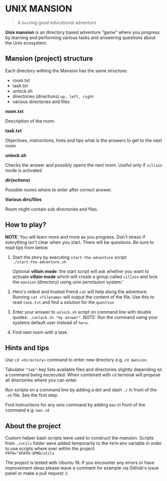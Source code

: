 # UNIX MANSION 

> A `bash`ing good educational adventure

**Unix mansion** is an directory based adventure "game" where you progress by learning and performing various tasks and answering questions about the Unix ecosystem.

## Mansion (project) structure
Each directory withing the Mansion has the same structure:
- room.txt
- task.txt
- unlock.sh
- directories (directions) `up, left, right`
- various directories and files

**room.txt**

Description of the room.

**task.txt**

Objectives, instructions, hints and tips what is the answers to get to the next room

**unlock.sh**

Checks the answer and possibly opens the next room. Useful only if `villain` mode is activated

**dir(ections)**

Possible rooms where to enter after correct answer.

**Various dirs/files**

Room might contain sub directories and files.

## How to play?

**NOTE**: You will learn more and more as you progress. Don't stress if everything isn't clear when you start. There will be questions. Be sure to read tips from below. 

1. Start the story by executing `start-the-adventure` script:\
`./start-the-adventure.sh`

    Optional **villain mode**: the start script will ask whether you want to activate **villain mode** which will create a group called `villain` and lock the `mansion` (directory) using unix permission system.'

2. Hero's oldest and trusted friend `cat` will help along the adventure. Running `cat <filename>` will output the content of the file. Use this to read `task.txt` and find a solution for the `question`
3. Enter your answer to `unlock.sh` script on command line with double quotes: `./unlock.sh "my answer"`. NOTE: Run the command using your systems default user instead of `hero`. 
4. Find next room with a task.


## Hints and tips

Use `cd <directory>` command to enter new directory e.g. `cd mansion`

Tabulator `"tab"`-key lists available files and directories slightly depending on a command being excecuted. When combined with `cd` terminal will propose all directories where you can enter.

Run scripts on a command line by adding a dot and dash `./` in front of the `.sh` file. See the first step. 

Find instructions for any unix command by adding `man` in front of the command e.g. `man cd`


## About the project

Custom helper bash scripts were used to construct the mansion. Scripts from `./utils` folder were added temporarily to the `PATH` env variable in order to use scripts where ever within the project:\
`PATH="$PATH:$PWD/utils`

The project is tested with Ubuntu 18. If you encounter any errors or have improvement ideas please leave a comment for example via Github's issue panel or make a pull request :)